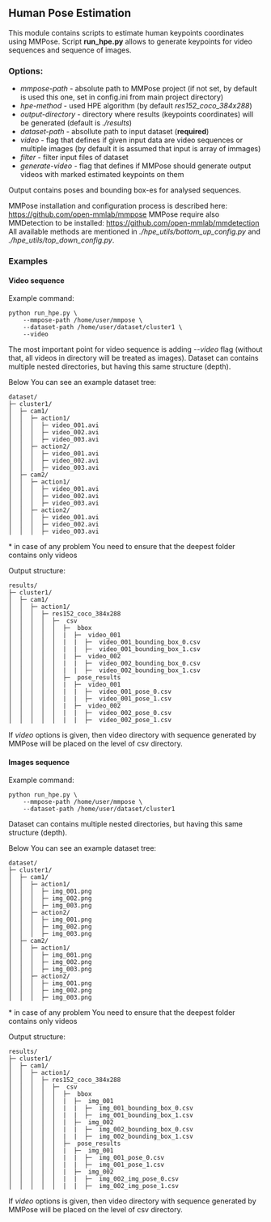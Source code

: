 ## Human Pose Estimation
This module contains scripts to estimate human keypoints coordinates using MMPose. 
Script **run_hpe.py** allows to generate keypoints for video sequences and sequence of images. 

### Options:
- *mmpose-path* - absolute path to MMPose project (if not set, by default is used this one, set in config.ini from main project directory)
- *hpe-method* - used HPE algorithm (by default *res152_coco_384x288*)
- *output-directory* - directory where results (keypoints coordinates) will be generated (default is *./results*)
- *dataset-path* - absollute path to input dataset (**required**)
- *video* - flag that defines if given input data are video sequences or multiple images (by default it is assumed that input is array of immages)
- *filter* - filter input files of dataset
- *generate-video*  - flag that defines if MMPose should generate output videos with marked estimated keypoints on them

Output contains poses and bounding box-es for analysed sequences. 

MMPose installation and configuration process is described here: https://github.com/open-mmlab/mmpose
MMPose require also MMDetection to be installed: https://github.com/open-mmlab/mmdetection
All available methods are mentioned in *./hpe_utils/bottom_up_config.py* and *./hpe_utils/top_down_config.py*.

### Examples

#### Video sequence

Example command:

```
python run_hpe.py \
    --mmpose-path /home/user/mmpose \
    --dataset-path /home/user/dataset/cluster1 \
    --video
```

The most important point for video sequence is adding *--video* flag (without that, all videos in directory will be treated as images).
Dataset can contains multiple nested directories, but having this same structure (depth).

Below You can see an example dataset tree:

```
dataset/
├─ cluster1/
│  ├─ cam1/
│  │  ├─ action1/
│  │  │  ├─ video_001.avi
│  │  │  ├─ video_002.avi
│  │  │  ├─ video_003.avi
│  │  ├─ action2/
│  │  │  ├─ video_001.avi
│  │  │  ├─ video_002.avi
│  │  │  ├─ video_003.avi
│  ├─ cam2/
│  │  ├─ action1/
│  │  │  ├─ video_001.avi
│  │  │  ├─ video_002.avi
│  │  │  ├─ video_003.avi
│  │  ├─ action2/
│  │  │  ├─ video_001.avi
│  │  │  ├─ video_002.avi
│  │  │  ├─ video_003.avi

```
\* in case of any problem You need to ensure that the deepest folder contains only videos

Output structure:

```
results/
├─ cluster1/
│  ├─ cam1/
│  │  ├─ action1/
│  │  │  ├─ res152_coco_384x288
│  │  │  │  ├─  csv
│  │  │  │  │  ├─  bbox
│  │  │  │  │  |  ├─  video_001
│  │  │  │  │  |  |  ├─  video_001_bounding_box_0.csv
│  │  │  │  │  |  |  ├─  video_001_bounding_box_1.csv
│  │  │  │  │  |  ├─  video_002
│  │  │  │  │  |  |  ├─  video_002_bounding_box_0.csv
│  │  │  │  │  |  |  ├─  video_002_bounding_box_1.csv
│  │  │  │  │  ├─  pose_results
│  │  │  │  │  |  ├─  video_001
│  │  │  │  │  |  |  ├─  video_001_pose_0.csv
│  │  │  │  │  |  |  ├─  video_001_pose_1.csv
│  │  │  │  │  |  ├─  video_002
│  │  │  │  │  |  |  ├─  video_002_pose_0.csv
│  │  │  │  │  |  |  ├─  video_002_pose_1.csv
```

If *video* options is given, then video directory with sequence generated by MMPose will be placed on the level of csv directory.

#### Images sequence

Example command:

```
python run_hpe.py \
    --mmpose-path /home/user/mmpose \
    --dataset-path /home/user/dataset/cluster1
```

Dataset can contains multiple nested directories, but having this same structure (depth).

Below You can see an example dataset tree:

```
dataset/
├─ cluster1/
│  ├─ cam1/
│  │  ├─ action1/
│  │  │  ├─ img_001.png
│  │  │  ├─ img_002.png
│  │  │  ├─ img_003.png
│  │  ├─ action2/
│  │  │  ├─ img_001.png
│  │  │  ├─ img_002.png
│  │  │  ├─ img_003.png
│  ├─ cam2/
│  │  ├─ action1/
│  │  │  ├─ img_001.png
│  │  │  ├─ img_002.png
│  │  │  ├─ img_003.png
│  │  ├─ action2/
│  │  │  ├─ img_001.png
│  │  │  ├─ img_002.png
│  │  │  ├─ img_003.png

```
\* in case of any problem You need to ensure that the deepest folder contains only videos


Output structure:


```
results/
├─ cluster1/
│  ├─ cam1/
│  │  ├─ action1/
│  │  │  ├─ res152_coco_384x288
│  │  │  │  ├─  csv
│  │  │  │  │  ├─  bbox
│  │  │  │  │  |  ├─  img_001
│  │  │  │  │  |  |  ├─  img_001_bounding_box_0.csv
│  │  │  │  │  |  |  ├─  img_001_bounding_box_1.csv
│  │  │  │  │  |  ├─  img_002
│  │  │  │  │  |  |  ├─  img_002_bounding_box_0.csv
│  │  │  │  │  |  |  ├─  img_002_bounding_box_1.csv
│  │  │  │  │  ├─  pose_results
│  │  │  │  │  |  ├─  img_001
│  │  │  │  │  |  |  ├─  img_001_pose_0.csv
│  │  │  │  │  |  |  ├─  img_001_pose_1.csv
│  │  │  │  │  |  ├─  img_002
│  │  │  │  │  |  |  ├─  img_002_img_pose_0.csv
│  │  │  │  │  |  |  ├─  img_002_img_pose_1.csv
```

If *video* options is given, then video directory with sequence generated by MMPose will be placed on the level of csv directory.